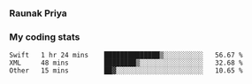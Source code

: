 ### Raunak Priya

### My coding stats

<!--START_SECTION:waka-->
```text
Swift   1 hr 24 mins    ██████████████▒░░░░░░░░░░   56.67 % 
XML     48 mins         ████████▒░░░░░░░░░░░░░░░░   32.68 % 
Other   15 mins         ██▓░░░░░░░░░░░░░░░░░░░░░░   10.65 % 
```
<!--END_SECTION:waka-->
